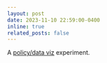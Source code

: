 ```yaml
---
layout: post
date: 2023-11-10 22:59:00-0400
inline: true
related_posts: false
---
```


A [policy/data viz](https://anku94.github.io/dash/dashboard.html) experiment.
